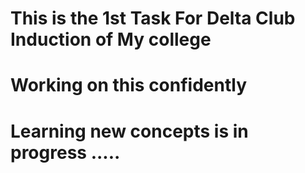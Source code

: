 # This is the 1st Task For Delta Club Induction of My college 
# Working on this confidently 
# Learning new concepts is in progress .....